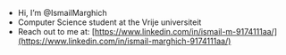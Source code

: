 - Hi, I’m @IsmailMarghich
- Computer Science student at the Vrije universiteit
- Reach out to me at: [https://www.linkedin.com/in/ismail-m-9174111aa/](https://www.linkedin.com/in/ismail-marghich-9174111aa/)

